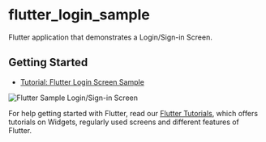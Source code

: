 # flutter_login_sample

Flutter application that demonstrates a Login/Sign-in Screen.

## Getting Started

- [Tutorial: Flutter Login Screen Sample](https://www.tutorialkart.com/flutter/flutter-login-screen/)

![Flutter Sample Login/Sign-in Screen](https://user-images.githubusercontent.com/26165775/72240466-3ed5e700-360a-11ea-8b71-8fc66e111160.png)

For help getting started with Flutter, read our
[Flutter Tutorials](https://www.tutorialkart.com/flutter/), which offers tutorials on Widgets, regularly used screens and different features of Flutter.
